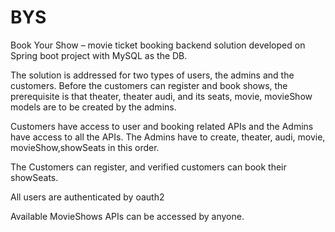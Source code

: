 # BYS
Book Your Show – movie ticket booking backend solution developed on Spring boot project with MySQL as the DB.

The solution is addressed for two types of users, the admins and the customers. Before the customers can register and book shows, the prerequisite is that theater, theater audi, and its seats, movie, movieShow models are to be created by the admins.

Customers have access to user and booking related APIs and the Admins have access to all the APIs.
The Admins have to create, theater, audi, movie, movieShow,showSeats in this order.

The Customers can register, and verified customers can book their showSeats.

All users are authenticated by oauth2

Available MovieShows APIs can be accessed by anyone.
